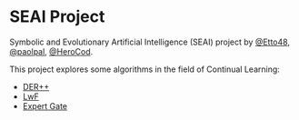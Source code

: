 # SEAI Project

Symbolic and Evolutionary Artificial Intelligence (SEAI) project by [@Etto48](https://github.com/Etto48), [@paolpal](https://github.com/paolpal), [@HeroCod](https://github.com/HeroCod).

This project explores some algorithms in the field of Continual Learning:

- [DER++](https://colab.research.google.com/github/Etto48/SEAIProject/blob/main/dark_experience_replay.ipynb)
- [LwF](https://colab.research.google.com/github/Etto48/SEAIProject/blob/main/lwf.ipynb)
- [Expert Gate](https://colab.research.google.com/github/Etto48/SEAIProject/blob/main/expert_gate.ipynb)

